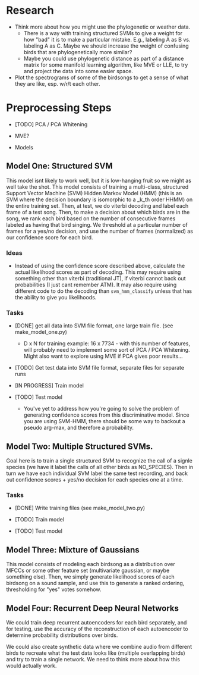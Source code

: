 # Research

  * Think more about how you might use the phylogenetic or weather data.
    * There is a way with training structured SVMs to give a weight for how
    "bad" it is to make a particular mistake. E.g., labeling A as B vs. labeling
    A as C. Maybe we should increase the weight of confusing birds that are
    phylogenetically more similar?
    * Maybe you could use phylogenetic distance as part of a distance matrix
    for some manifold learning algorithm, like MVE or LLE, to try and
    project the data into some easier space.
  * Plot the spectrograms of some of the birdsongs to get a sense of what
    they are like, esp. w/r/t each other.

# Preprocessing Steps

  * [TODO] PCA / PCA Whitening
  * MVE?

* Models

## Model One: Structured SVM

This model isnt likely to work well, but it is low-hanging fruit so we might as
well take the shot. This model consists of training a multi-class, structured
Support Vector Machine (SVM) Hidden Markov Model (HMM) (this is an SVM where
the decision boundary is isomorphic to a _k_th order HHMM) on the entire
training set. Then, at test, we do viterbi decoding and label each frame of a
test song. Then, to make a decision about which birds are in the song, we rank
each bird based on the number of consecutive frames labeled as having that bird
singing. We threshold at a particular number of frames for a yes/no decision,
and use the number of frames (normalized) as our confidence score for each
bird.

### Ideas

* Instead of using the confidence score described above, calculate the actual
  likelihood scores as part of decoding. This may require using something other
  than viterbi (traditional JT), if viterbi cannot back out probabilities (I
  just cant remember ATM). It may also require using different code to do
  the decoding than `svm_hmm_classify` unless that has the ability to give you
  likelihoods.

### Tasks

* [DONE] get all data into SVM file format, one large train file. (see
make_model_one.py)
  * D x N for training example: 16 x 7734 - with this number of features, will
    probably need to implement some sort of PCA / PCA Whitening. Might also
    want to explore using MVE if PCA gives poor results...

* [TODO] Get test data into SVM file format, separate files for separate
   runs

* [IN PROGRESS] Train model

* [TODO] Test model
  * You've yet to address how you're going to solve the problem of generating
    confidence scores from this discriminative model. Since you are using
    SVM-HMM, there should be some way to backout a pseudo arg-max, and
    therefore a probability.

## Model Two: Multiple Structured SVMs.

Goal here is to train a single structured SVM to recognize the call of a signle
species (we have it label the calls of all other birds as NO_SPECIES). Then in
turn we have each individual SVM label the same test recording, and back out
confidence scores + yes/no decision for each species one at a time.

### Tasks

* [DONE] Write training files (see make_model_two.py)

* [TODO] Train model

* [TODO] Test model

## Model Three: Mixture of Gaussians

This model consists of modeling each birdsong as a distribution over MFCCs or
some other feature set (multivariate gaussian, or maybe something else). Then,
we simply generate likelihood scores of each birdsong on a sound sample, and
use this to generate a ranked ordering, thresholding for "yes" votes somehow.

## Model Four: Recurrent Deep Neural Networks

We could train deep recurrent autoencoders for each bird separately, and for
testing, use the accuracy of the reconstruction of each autoencoder to
determine probability distributions over birds.

We could also create synthetic data where we combine audio from different birds
to recreate what the test data looks like (multiple overlapping birds) and try
to train a single network. We need to think more about how this would actually
work.
